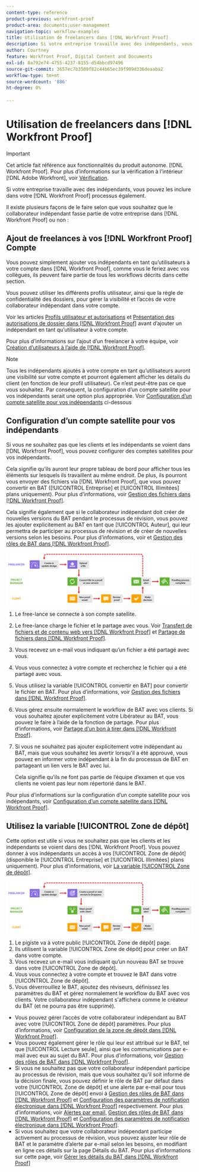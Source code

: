 ```yaml
---
content-type: reference
product-previous: workfront-proof
product-area: documents;user-management
navigation-topic: workflow-examples
title: Utilisation de freelancers dans [!DNL Workfront Proof]
description: Si votre entreprise travaille avec des indépendants, vous pouvez les inclure dans votre [!DNL Workfront Proof] processus également.
author: Courtney
feature: Workfront Proof, Digital Content and Documents
exl-id: 8a792e74-4755-4237-8155-d54bbcd97496
source-git-commit: 3657ec7b3509f82c44b65ec39f909d336deaaba2
workflow-type: tm+mt
source-wordcount: '886'
ht-degree: 0%

---
```


# Utilisation de freelancers dans [!DNL Workfront Proof]

>[!IMPORTANT]
>
>Cet article fait référence aux fonctionnalités du produit autonome. [!DNL Workfront Proof]. Pour plus d’informations sur la vérification à l’intérieur [!DNL Adobe Workfront], voir [Vérification](../../../review-and-approve-work/proofing/proofing.md).

Si votre entreprise travaille avec des indépendants, vous pouvez les inclure dans votre [!DNL Workfront Proof] processus également.

Il existe plusieurs façons de le faire selon que vous souhaitez que le collaborateur indépendant fasse partie de votre entreprise dans [!DNL Workfront Proof] ou non :

## Ajout de freelances à vos [!DNL Workfront Proof] Compte

Vous pouvez simplement ajouter vos indépendants en tant qu’utilisateurs à votre compte dans [!DNL Workfront Proof], comme vous le feriez avec vos collègues, ils peuvent faire partie de tous les workflows décrits dans cette section.

Vous pouvez utiliser les différents profils utilisateur, ainsi que la règle de confidentialité des dossiers, pour gérer la visibilité et l’accès de votre collaborateur indépendant dans votre compte.

Voir les articles  [Profils utilisateur et autorisations](https://support.workfront.com/hc/https://support.workfront.com/hc/en-us/articles/115004087428-User-profiles-and-permissions) et [Présentation des autorisations de dossier dans [!DNL Workfront Proof]](../../../workfront-proof/wp-work-proofsfiles/organize-your-work/folder-permissions.md) avant d’ajouter un indépendant en tant qu’utilisateur à votre compte.

Pour plus d’informations sur l’ajout d’un freelancer à votre équipe, voir [Création d’utilisateurs à l’aide de [!DNL Workfront Proof]](../../../workfront-proof/wp-mnguserscontacts/users/create-users.md).

>[!NOTE]
>
>Tous les indépendants ajoutés à votre compte en tant qu’utilisateurs auront une visibilité sur votre compte et pourront également afficher les détails du client (en fonction de leur profil utilisateur). Ce n’est peut-être pas ce que vous souhaitez. Par conséquent, la configuration d’un compte satellite pour vos indépendants serait une option plus appropriée. Voir [Configuration d’un compte satellite pour vos indépendants](https://support.workfront.com/knowledge/articles/115004259868/en-us?brand_id=662728&amp;return_to=%2Fhc%2Fen-us%2Farticles%2F115004259868#Option-B---set-up-a-satellite-account-for-your-freelancers) ci-dessous

## Configuration d’un compte satellite pour vos indépendants

Si vous ne souhaitez pas que les clients et les indépendants se voient dans [!DNL Workfront Proof], vous pouvez configurer des comptes satellites pour vos indépendants.

Cela signifie qu’ils auront leur propre tableau de bord pour afficher tous les éléments sur lesquels ils travaillent au même endroit. De plus, ils pourront vous envoyer des fichiers via [!DNL Workfront Proof], que vous pouvez convertir en BAT ([!UICONTROL Entreprise] et [!UICONTROL Illimitées] plans uniquement). Pour plus d’informations, voir [Gestion des fichiers dans [!DNL Workfront Proof]](../../../workfront-proof/wp-work-proofsfiles/manage-your-work/manage-files.md).

Cela signifie également que si le collaborateur indépendant doit créer de nouvelles versions du BAT pendant le processus de révision, vous pouvez les ajouter explicitement au BAT en tant que [!UICONTROL Auteur], qui leur permettra de participer au processus de révision et de créer de nouvelles versions selon les besoins. Pour plus d’informations, voir et [Gestion des rôles de BAT dans [!DNL Workfront Proof]](../../../workfront-proof/wp-work-proofsfiles/share-proofs-and-files/manage-proof-roles.md).

![freelancers_-_option_B.png](assets/freelancers_-_option_B.png)

1. Le free-lance se connecte à son compte satellite.
1. Le free-lance charge le fichier et le partage avec vous. Voir [Transfert de fichiers et de contenu web vers [!DNL Workfront Proof]](../../../workfront-proof/wp-work-proofsfiles/create-proofs-and-files/upload-files-web-content.md) et [Partage de fichiers dans [!DNL Workfront Proof]](../../../workfront-proof/wp-work-proofsfiles/share-proofs-and-files/share-files.md).

1. Vous recevez un e-mail vous indiquant qu’un fichier a été partagé avec vous.
1. Vous vous connectez à votre compte et recherchez le fichier qui a été partagé avec vous.
1. Vous utilisez la variable [!UICONTROL convertir en BAT] pour convertir le fichier en BAT. Pour plus d’informations, voir [Gestion des fichiers dans [!DNL Workfront Proof]](../../../workfront-proof/wp-work-proofsfiles/manage-your-work/manage-files.md).
1. Vous gérez ensuite normalement le workflow de BAT avec vos clients. Si vous souhaitez ajouter explicitement votre Libérateur au BAT, vous pouvez le faire à l’aide de la fonction de partage. Pour plus d’informations, voir [Partage d’un bon à tirer dans [!DNL Workfront Proof]](../../../workfront-proof/wp-work-proofsfiles/share-proofs-and-files/share-proof.md).
1. Si vous ne souhaitez pas ajouter explicitement votre indépendant au BAT, mais que vous souhaitez les avertir lorsqu&#39;il a été approuvé, vous pouvez en informer votre indépendant à la fin du processus de BAT en partageant un lien vers le BAT avec lui.

   Cela signifie qu’ils ne font pas partie de l’équipe d’examen et que vos clients ne voient pas leur nom répertorié dans le BAT.

Pour plus d’informations sur la configuration d’un compte satellite pour vos indépendants, voir  [Configuration d’un compte satellite dans [!DNL Workfront Proof]](../../../workfront-proof/wp-acct-admin/satellite-accounts/configure-sat-acct-in-wp.md).

## Utilisez la variable [!UICONTROL Zone de dépôt]

Cette option est utile si vous ne souhaitez pas que les clients et les indépendants se voient dans des [!DNL Workfront Proof]. Vous pouvez donner à vos indépendants un accès à vos [!UICONTROL Zone de dépôt] (disponible le [!UICONTROL Entreprise] et [!UICONTROL Illimitées] plans uniquement). Pour plus d’informations, voir [La variable [!UICONTROL Zone de dépôt]](../../../workfront-proof/wp-work-proofsfiles/create-proofs-and-files/dropzone.md).

![freelancers_-_option_C_-_dropzone.png](assets/freelancers_-_option_C_-_dropzone.png)

1. Le pigiste va à votre public [!UICONTROL Zone de dépôt] page.
1. Ils utilisent la variable [!UICONTROL Zone de dépôt] pour créer un BAT dans votre compte.
1. Vous recevez un e-mail vous indiquant qu’un nouveau BAT se trouve dans votre [!UICONTROL Zone de dépôt].
1. Vous vous connectez à votre compte et trouvez le BAT dans votre [!UICONTROL Zone de dépôt].
1. Vous déverrouillez le BAT, ajoutez des réviseurs, définissez les paramètres du BAT et gérez normalement le workflow du BAT avec vos clients. Votre collaborateur indépendant s&#39;affichera comme le créateur du BAT (et ne pourra pas être supprimé).

* Vous pouvez gérer l’accès de votre collaborateur indépendant au BAT avec votre [!UICONTROL Zone de dépôt] paramètres. Pour plus d’informations, voir [Configuration de la zone de dépôt dans [!DNL Workfront Proof]](../../../workfront-proof/wp-acct-admin/account-settings/configure-dropzone-in-wp.md).
* Vous pouvez également gérer le rôle qui leur est attribué sur le BAT, tel que [!UICONTROL Lecture seule], ainsi que les communications par e-mail avec eux au sujet du BAT. Pour plus d’informations, voir [Gestion des rôles de BAT dans [!DNL Workfront Proof]](../../../workfront-proof/wp-work-proofsfiles/share-proofs-and-files/manage-proof-roles.md).
* Si vous ne souhaitez pas que votre collaborateur indépendant participe au processus de révision, mais que vous souhaitez qu’il soit informé de la décision finale, vous pouvez définir le rôle de BAT par défaut dans votre [!UICONTROL Zone de dépôt] et une alerte par e-mail pour tous [!UICONTROL Zone de dépôt] envoi à [Gestion des rôles de BAT dans [!DNL Workfront Proof]](../../../workfront-proof/wp-work-proofsfiles/share-proofs-and-files/manage-proof-roles.md) et [Configuration des paramètres de notification électronique dans [!DNL Workfront Proof]](../../../workfront-proof/wp-emailsntfctns/email-alerts/config-email-notification-settings-wp.md) respectivement. Pour plus d’informations, voir [Alertes par email,](https://support.workfront.com/hc/en-us/sections/115000911867-Email-alerts) [Gestion des rôles de BAT dans [!DNL Workfront Proof]](../../../workfront-proof/wp-work-proofsfiles/share-proofs-and-files/manage-proof-roles.md) et [Configuration des paramètres de notification électronique dans [!DNL Workfront Proof]](../../../workfront-proof/wp-emailsntfctns/email-alerts/config-email-notification-settings-wp.md).
* Si vous souhaitez que votre collaborateur indépendant participe activement au processus de révision, vous pouvez ajuster leur rôle de BAT et le paramètre d’alerte par e-mail selon les besoins, en modifiant en ligne ces détails sur la page Détails du BAT. Pour plus d’informations sur cette page, voir [Gérer les détails du BAT dans [!DNL Workfront Proof]](../../../workfront-proof/wp-work-proofsfiles/manage-your-work/manage-proof-details.md)
